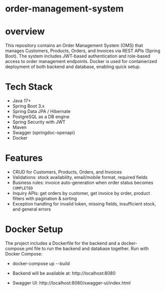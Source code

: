 # order-management-system
# overview
This repository contains an Order Management System (OMS) that manages Customers, Products, Orders, and Invoices via REST APIs (Spring Boot). The system includes JWT-based authentication and role-based access to order management endpoints. Docker is used for containerized deployment of both backend and database, enabling quick setup.

# Tech Stack
- Java 17+
- Spring Boot 3.x
- Spring Data JPA / Hibernate
- PostgreSQL as a DB engine
- Spring Security with JWT
- Maven
- Swagger (springdoc-openapi)
- Docker 

# Features
- CRUD for Customers, Products, Orders, and Invoices  
- Validations: stock availability, email/mobile format, required fields  
- Business rules: invoice auto-generation when order status becomes `COMPLETED`  
- Inquiry APIs: get orders by customer, get invoice by order, product filters with pagination & sorting  
- Exception handling for invalid token, missing fields, insufficient stock, and general errors  


# Docker Setup
The project includes a Dockerfile for the backend and a docker-compose.yml file to run the backend and database together.
Run with Docker Compose:
   - docker-compose up --build

- Backend will be available at: http://localhost:8080
- Swagger UI: http://localhost:8080/swagger-ui/index.html
